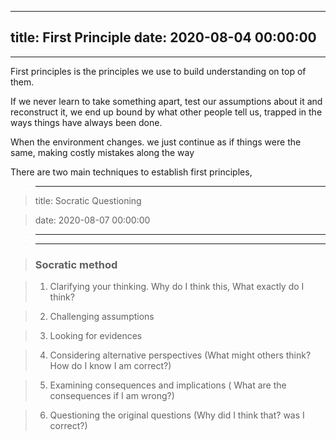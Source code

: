 
---
title: First Principle
date: 2020-08-04 00:00:00
---
---

First principles is the principles we use to build understanding on top of them. 

If we never learn to take something apart, test our assumptions about it and reconstruct it, we end up bound by what other people tell us, trapped in the ways things have always been done. 

When the environment changes. we just continue as if things were the same, making costly mistakes along the way

There are two main techniques to establish first principles,


> 

> ---

> title: Socratic Questioning

> date: 2020-08-07 00:00:00

> ---

> ---

> ### Socratic method

> 1. Clarifying your thinking. Why do I think this, What exactly do I think?

> 2. Challenging assumptions

> 3. Looking for evidences

> 4. Considering alternative perspectives (What might others think? How do I know I am correct?)

> 5. Examining consequences and implications ( What are the consequences if I am wrong?)

> 6. Questioning the original questions (Why did I think that? was I correct?)




